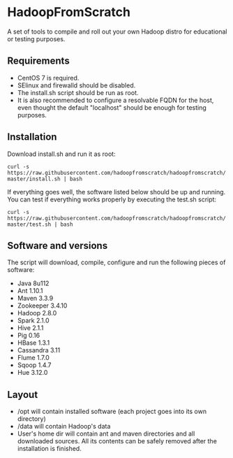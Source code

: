 # HadoopFromScratch

A set of tools to compile and roll out your own Hadoop distro for educational or testing purposes.

## Requirements

- CentOS 7 is required.
- SElinux and firewalld should be disabled.
- The install.sh script should be run as root.
- It is also recommended to configure a resolvable FQDN for the host, even thought the default "localhost" should be enough for testing purposes.


## Installation

Download install.sh and run it as root:

```curl -s https://raw.githubusercontent.com/hadoopfromscratch/hadoopfromscratch/master/install.sh | bash```

If everything goes well, the software listed below should be up and running. You can test if everything works properly by executing the test.sh script:

```curl -s https://raw.githubusercontent.com/hadoopfromscratch/hadoopfromscratch/master/test.sh | bash```

## Software and versions

The script will download, compile, configure and run the following pieces of software:

- Java 8u112
- Ant 1.10.1
- Maven 3.3.9
- Zookeeper 3.4.10
- Hadoop 2.8.0
- Spark 2.1.0
- Hive 2.1.1
- Pig 0.16
- HBase 1.3.1
- Cassandra 3.11
- Flume 1.7.0
- Sqoop 1.4.7
- Hue 3.12.0

## Layout

- /opt will contain installed software (each project goes into its own directory)
- /data will contain Hadoop's data
- User's home dir will contain ant and maven directories and all downloaded sources. All its contents can be safely removed after the installation is finished.
